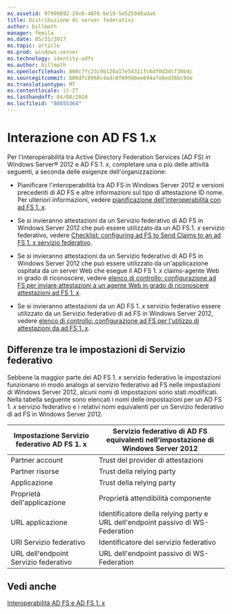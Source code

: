 ```yaml
---
ms.assetid: 97999892-29c6-4076-be19-5e5259d8ada6
title: Distribuzione di server federativi
author: billmath
manager: femila
ms.date: 05/31/2017
ms.topic: article
ms.prod: windows-server
ms.technology: identity-adfs
ms.author: billmath
ms.openlocfilehash: 800c7fc23c9b126a17e54311fc6df0d3dcf36b4c
ms.sourcegitcommit: b00d7c8968c4adc8f699dbee694afe6ed36bc9de
ms.translationtype: MT
ms.contentlocale: it-IT
ms.lasthandoff: 04/08/2020
ms.locfileid: "80855364"
---
```

# <a name="interoperating-with-ad-fs-1x"></a>Interazione con AD FS 1.x

Per l'interoperabilità tra Active Directory Federation Services \(AD FS\) in Windows Server&reg; 2012 e AD FS 1. *x*, completare una o più delle attività seguenti, a seconda delle esigenze dell'organizzazione:  
  
-   Pianificare l'interoperabilità tra AD FS in Windows Server 2012 e versioni precedenti di AD FS e altre informazioni sul tipo di attestazione ID nome. Per ulteriori informazioni, vedere [pianificazione dell'interoperabilità con ad FS 1. x](https://technet.microsoft.com/library/ff678040.aspx).  
  
-   Se si invieranno attestazioni da un Servizio federativo di AD FS in Windows Server 2012 che può essere utilizzato da un AD FS 1. *x* servizio federativo, vedere [Checklist: configuring ad FS to Send Claims to an ad FS 1. x servizio federativo](Checklist--Configuring-AD-FS-to-Send-Claims-to-an-AD-FS-1.x-Federation-Service.md).  
  
-   Se si invieranno attestazioni da un Servizio federativo di AD FS in Windows Server 2012 che può essere utilizzato da un'applicazione ospitata da un server Web che esegue il AD FS 1. *x* claims\-agente Web in grado di riconoscere, vedere [elenco di controllo: configurazione ad FS per inviare attestazioni a un agente Web in grado di riconoscere attestazioni ad FS 1. x](Checklist--Configuring-AD-FS-to-Send-Claims-to-an-AD-FS-1.x-Claims-Aware-Web-Agent.md).  
  
-   Se si invieranno attestazioni da un AD FS 1. *x* servizio federativo essere utilizzato da un Servizio federativo di ad FS in Windows Server 2012, vedere [elenco di controllo: configurazione ad FS per l'utilizzo di attestazioni da ad FS 1. x](Checklist--Configuring-AD-FS--to-Consume-Claims-from-AD-FS-1.x.md).  
  
## <a name="differences-between-federation-service-settings"></a>Differenze tra le impostazioni di Servizio federativo  
Sebbene la maggior parte dei AD FS 1. *x* servizio federativo le impostazioni funzionano in modo analogo al servizio federativo ad FS nelle impostazioni di Windows Server 2012, alcuni nomi di impostazioni sono stati modificati. Nella tabella seguente sono elencati i nomi delle impostazioni per un AD FS 1. *x* servizio federativo e i relativi nomi equivalenti per un Servizio federativo di ad FS in Windows Server 2012.  
  
|Impostazione Servizio federativo AD FS 1. x|Servizio federativo di AD FS equivalenti nell'impostazione di Windows Server 2012  
|----------------------------------------|---------------------------------------------------------------------------------------------------------- 
|Partner account|Trust del provider di attestazioni  
|Partner risorse|Trust della relying party 
|Applicazione|Trust della relying party  
|Proprietà dell'applicazione|Proprietà attendibilità componente  
|URL applicazione|Identificatore della relying party e URL dell'endpoint passivo di WS\-Federation  
|URI Servizio federativo|Identificatore del servizio federativo  
|URL dell'endpoint Servizio federativo|URL dell'endpoint passivo di WS\-Federation  
  
## <a name="see-also"></a>Vedi anche  
[Interoperabilità AD FS e AD FS 1. x](https://go.microsoft.com/fwlink/?LinkId=200776)  
  

